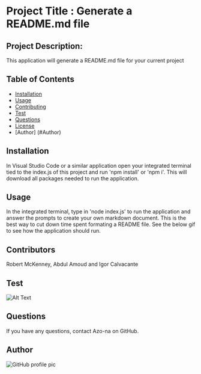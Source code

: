 
# Project Title : Generate a README.md file 
## Project Description:
 This application will generate a README.md file for your current project
## Table of Contents
* [Installation](#installation)
* [Usage](#usage)
* [Contributing](#contributing)
* [Test](#test)
* [Questions](#questions)
* [License](#license)
* [Author] (#Author)
## Installation
In Visual Studio Code or a similar application open your integrated terminal tied to the index.js of this project and run 'npm install' or 'npm i'. This will download all packages needed to run the application.
## Usage
In the integrated terminal, type in 'node index.js' to run the application and answer the prompts to create your own markdown document. This is the best way to cut down time spent formating a README file. See the below gif to see how the application should run. 
## Contributors
 Robert McKenney, Abdul Amoud and Igor Calvacante
## Test
![Alt Text](https://github.com/Azo-na/Good-README-Generator/blob/main/readmegenerator.gif)
## Questions
If you have any questions, contact Azo-na on GitHub.
## Author 
![GitHub profile pic](https://avatars.githubusercontent.com/u/60130650?v=4)
